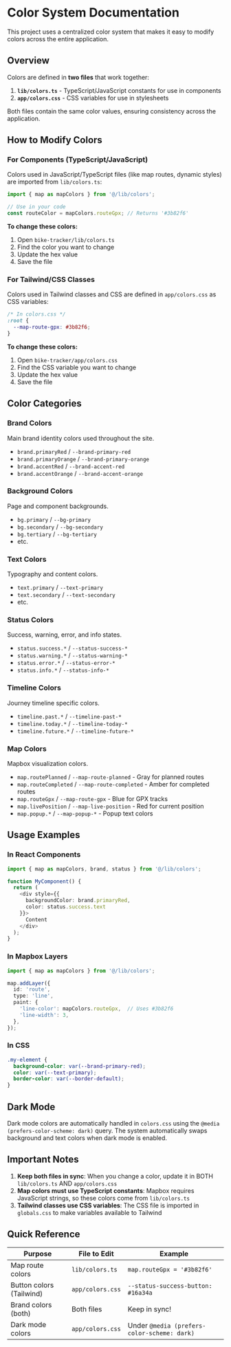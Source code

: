 # Color System Documentation

This project uses a centralized color system that makes it easy to modify colors across the entire application.

## Overview

Colors are defined in **two files** that work together:

1. **`lib/colors.ts`** - TypeScript/JavaScript constants for use in components
2. **`app/colors.css`** - CSS variables for use in stylesheets

Both files contain the same color values, ensuring consistency across the application.

## How to Modify Colors

### For Components (TypeScript/JavaScript)

Colors used in JavaScript/TypeScript files (like map routes, dynamic styles) are imported from `lib/colors.ts`:

```typescript
import { map as mapColors } from '@/lib/colors';

// Use in your code
const routeColor = mapColors.routeGpx; // Returns '#3b82f6'
```

**To change these colors:**
1. Open `bike-tracker/lib/colors.ts`
2. Find the color you want to change
3. Update the hex value
4. Save the file

### For Tailwind/CSS Classes

Colors used in Tailwind classes and CSS are defined in `app/colors.css` as CSS variables:

```css
/* In colors.css */
:root {
  --map-route-gpx: #3b82f6;
}
```

**To change these colors:**
1. Open `bike-tracker/app/colors.css`
2. Find the CSS variable you want to change
3. Update the hex value
4. Save the file

## Color Categories

### Brand Colors
Main brand identity colors used throughout the site.
- `brand.primaryRed` / `--brand-primary-red`
- `brand.primaryOrange` / `--brand-primary-orange`
- `brand.accentRed` / `--brand-accent-red`
- `brand.accentOrange` / `--brand-accent-orange`

### Background Colors
Page and component backgrounds.
- `bg.primary` / `--bg-primary`
- `bg.secondary` / `--bg-secondary`
- `bg.tertiary` / `--bg-tertiary`
- etc.

### Text Colors
Typography and content colors.
- `text.primary` / `--text-primary`
- `text.secondary` / `--text-secondary`
- etc.

### Status Colors
Success, warning, error, and info states.
- `status.success.*` / `--status-success-*`
- `status.warning.*` / `--status-warning-*`
- `status.error.*` / `--status-error-*`
- `status.info.*` / `--status-info-*`

### Timeline Colors
Journey timeline specific colors.
- `timeline.past.*` / `--timeline-past-*`
- `timeline.today.*` / `--timeline-today-*`
- `timeline.future.*` / `--timeline-future-*`

### Map Colors
Mapbox visualization colors.
- `map.routePlanned` / `--map-route-planned` - Gray for planned routes
- `map.routeCompleted` / `--map-route-completed` - Amber for completed routes
- `map.routeGpx` / `--map-route-gpx` - Blue for GPX tracks
- `map.livePosition` / `--map-live-position` - Red for current position
- `map.popup.*` / `--map-popup-*` - Popup text colors

## Usage Examples

### In React Components

```typescript
import { map as mapColors, brand, status } from '@/lib/colors';

function MyComponent() {
  return (
    <div style={{ 
      backgroundColor: brand.primaryRed,
      color: status.success.text 
    }}>
      Content
    </div>
  );
}
```

### In Mapbox Layers

```typescript
import { map as mapColors } from '@/lib/colors';

map.addLayer({
  id: 'route',
  type: 'line',
  paint: {
    'line-color': mapColors.routeGpx,  // Uses #3b82f6
    'line-width': 3,
  },
});
```

### In CSS

```css
.my-element {
  background-color: var(--brand-primary-red);
  color: var(--text-primary);
  border-color: var(--border-default);
}
```

## Dark Mode

Dark mode colors are automatically handled in `colors.css` using the `@media (prefers-color-scheme: dark)` query. The system automatically swaps background and text colors when dark mode is enabled.

## Important Notes

1. **Keep both files in sync**: When you change a color, update it in BOTH `lib/colors.ts` AND `app/colors.css`
2. **Map colors must use TypeScript constants**: Mapbox requires JavaScript strings, so these colors come from `lib/colors.ts`
3. **Tailwind classes use CSS variables**: The CSS file is imported in `globals.css` to make variables available to Tailwind

## Quick Reference

| Purpose | File to Edit | Example |
|---------|--------------|---------|
| Map route colors | `lib/colors.ts` | `map.routeGpx = '#3b82f6'` |
| Button colors (Tailwind) | `app/colors.css` | `--status-success-button: #16a34a` |
| Brand colors (both) | Both files | Keep in sync! |
| Dark mode colors | `app/colors.css` | Under `@media (prefers-color-scheme: dark)` |
